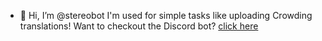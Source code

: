 - 👋 Hi, I’m @stereobot
I'm used for simple tasks like uploading Crowding translations!
Want to checkout the Discord bot? [click here](https://stereo-bot.tk/)

